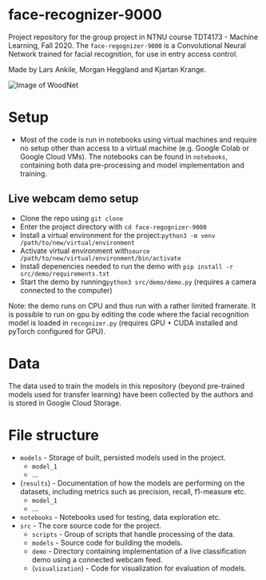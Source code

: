 # face-recognizer-9000
Project repository for the group project in NTNU course TDT4173 - Machine Learning, Fall 2020. The `face-regognizer-9000` is a Convolutional Neural Network trained for facial recognition, for use in entry access control. 

Made by Lars Ankile, Morgan Heggland and Kjartan Krange.

![Image of WoodNet](https://i.imgur.com/Es7QjIj.png)

# Setup
- Most of the code is run in notebooks using virtual machines and require no setup other than access to a virtual machine (e.g. Google Colab or Google Cloud VMs). The notebooks can be found in `notebooks`, containing both data pre-processing and model implementation and training.


## Live webcam demo setup
- Clone the repo using `git clone`
- Enter the project directory with `cd face-regognizer-9000`
- Install a virtual environment for the project:`python3 -m venv /path/to/new/virtual/environment`
- Activate virtual environment with`source /path/to/new/virtual/environment/bin/activate`
- Install depenencies needed to run the demo with `pip install -r src/demo/requirements.txt`
- Start the demo by running`python3 src/demo/demo.py` (requires a camera connected to the computer)

Note: the demo runs on CPU and thus run with a rather limited framerate. It is possible to run on gpu by editing the code where the facial recognition model is loaded in `recognizer.py` (requires GPU + CUDA installed and pyTorch configured for GPU).

# Data
The data used to train the models in this repository (beyond pre-trained models used for transfer learning) have been collected by the authors and is stored in Google Cloud Storage.

# File structure
- `models` - Storage of built, persisted models used in the project.
  - `model_1`
  - ...
- (`results`) - Documentation of how the models are performing on the datasets, including metrics such as precision, recall, f1-measure etc.
  - `model_1`
  - ...
- `notebooks` - Notebooks used for testing, data exploration etc.
- `src` - The core source code for the project.
  - `scripts` - Group of scripts that handle processing of the data.
  - `models` - Source code for building the models.
  - `demo` - Directory containing implementation of a live classification demo using a connected webcam feed.
  - (`visualization`) - Code for visualization for evaluation of models.
